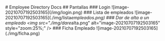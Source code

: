 #   E m p l o y e e   D i r e c t o r y   D o c s  
  
 # #   P a n t a l l a s  
  
 # # #   L o g i n  
  
 ! [ i m a g e - 2 0 2 1 0 7 0 7 1 9 2 5 0 3 1 6 5 ] ( / i m g / l o g i n . p n g )  
  
 # # #   L i s t a   d e   e m p l e a d o s  
  
 ! [ i m a g e - 2 0 2 1 0 7 0 7 1 9 2 5 0 3 1 6 5 ] ( . / i m g / l i s t a _ e m p l e a d o s . p n g )  
  
 # # #   D a r   d e   a l t a   a   u n   e m p l e a d o  
  
 < i m g   s r c = " . / i m g / d a r e _ a l t a . p n g "   a l t = " i m a g e - 2 0 2 1 0 7 0 7 1 9 2 5 0 3 1 6 5 "   s t y l e = " z o o m : 2 5 % ; "   / >  
  
 # # #   F i c h a   E m p l e a d o  
  
 ! [ i m a g e - 2 0 2 1 0 7 0 7 1 9 2 5 0 3 1 6 5 ] ( . / i m g / f i c h a . p n g )  
  
 